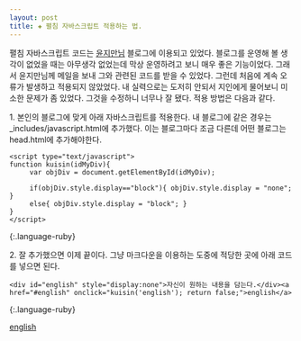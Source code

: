```yaml
---  
layout: post  
title: ✚ 펼침 자바스크립트 적용하는 법.  
---  
```


펼침 자바스크립트 코드는 [윤지만님](http://yoonjiman.net/author/yoonjimangmail-com/) 블로그에 이용되고 있었다. 블로그를 운영해 볼 생각이 없었을 때는 아무생각 없었는데 막상 운영하려고 보니 매우 좋은 기능이었다. 그래서 윤지만님께 메일을 보내 그와 관련된 코드를 받을 수 있었다. 그런데 처음에 계속 오류가 발생하고 적용되지 않았었다. 내 실력으로는 도저히 안되서 지인에게 물어보니 미소한 문제가 좀 있었다. 그것을 수정하니 너무나 잘 됐다. 적용 방법은 다음과 같다.

1\. 본인의 블로그에 맞게 아래 자바스크립트를 적용한다. 내 블로그에 같은 경우는 _includes/javascript.html에 추가했다. 이는 블로그마다 조금 다른데 어떤 블로그는 head.html에 추가해야한다.

~~~
<script type="text/javascript">
function kuisin(idMyDiv){
     var objDiv = document.getElementById(idMyDiv);

     if(objDiv.style.display=="block"){ objDiv.style.display = "none"; }
     else{ objDiv.style.display = "block"; }
}
</script>
~~~
{:.language-ruby}

2\. 잘 추가했으면 이제 끝이다. 그냥 마크다운을 이용하는 도중에 적당한 곳에 아래 코드를 넣으면 된다.  

~~~
<div id="english" style="display:none">자신이 원하는 내용을 담는다.</div><a href="#english" onclick="kuisin('english'); return false;">english</a>  

~~~
{:.language-ruby}

<div id="english" style="display:none">자신이 원하는 내용을 담는다.</div><a href="#english" onclick="kuisin('english'); return false;">english</a>